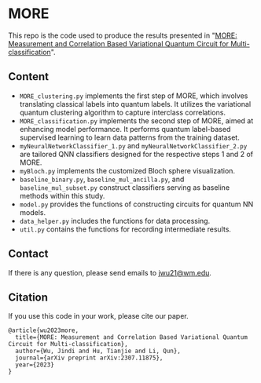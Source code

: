 # MORE
This repo is the code used to produce the results presented in "[MORE: Measurement and Correlation Based
Variational Quantum Circuit for Multi-classification](https://arxiv.org/pdf/2307.11875.pdf)".

## Content
- `MORE_clustering.py` implements the first step of MORE, which involves translating classical labels into quantum labels. It utilizes the variational quantum clustering algorithm to capture interclass correlations.
- `MORE_classification.py` implements the second step of MORE, aimed at enhancing model performance. It performs quantum label-based supervised learning to learn data patterns from the training dataset.
- `myNeuralNetworkClassifier_1.py` and `myNeuralNetworkClassifier_2.py` are tailored QNN classifiers designed for the respective steps 1 and 2 of MORE.
- `myBloch.py` implements the customized Bloch sphere visualization.
- `baseline_binary.py`, `baseline_mul_ancilla.py`, and `baseline_mul_subset.py` construct classifiers serving as baseline methods within this study.
- `model.py` provides the functions of constructing circuits for quantum NN models.
- `data_helper.py` includes the functions for data processing.
- `util.py` contains the functions for recording intermediate results.


## Contact
If there is any question, please send emails to [jwu21@wm.edu](jwu21@wm.edu).

## Citation
If you use this code in your work, please cite our paper.
```
@article{wu2023more,
  title={MORE: Measurement and Correlation Based Variational Quantum Circuit for Multi-classification},
  author={Wu, Jindi and Hu, Tianjie and Li, Qun},
  journal={arXiv preprint arXiv:2307.11875},
  year={2023}
}
```

